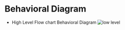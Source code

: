 # Behavioral Diagram

- High Level Flow chart Behavioral Diagram
![low level](https://user-images.githubusercontent.com/98817564/157818137-bc3fdf00-10d7-4520-b5a7-38accd405583.png)

